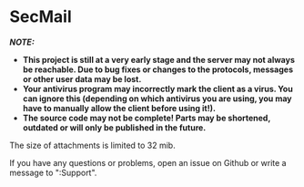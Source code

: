 # SecMail

***NOTE:***
  - **This project is still at a very early stage and the server may not always be reachable. Due to bug fixes or changes to the protocols, messages or other user data may be lost.**
  - **Your antivirus program may incorrectly mark the client as a virus. You can ignore this (depending on which antivirus you are using, you may have to manually allow the client before using it!).**
  - **The source code may not be complete! Parts may be shortened, outdated or will only be published in the future.**

The size of attachments is limited to 32 mib.

If you have any questions or problems, open an issue on Github or write a message to ":Support".
